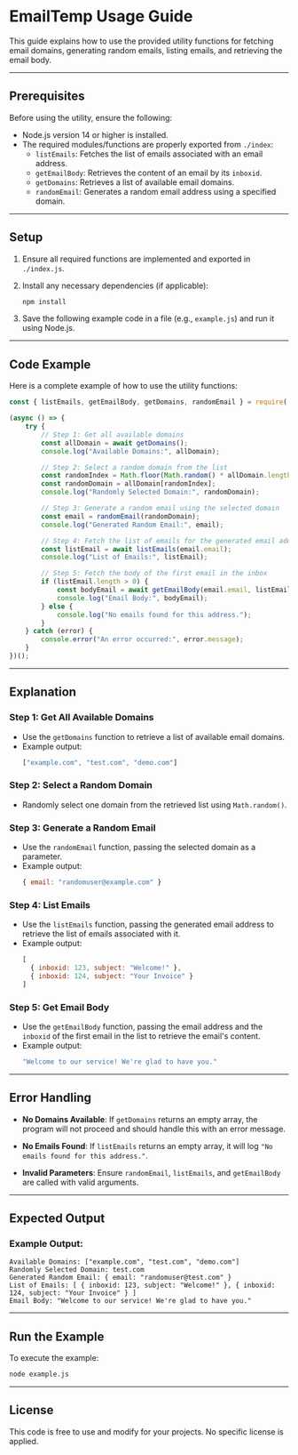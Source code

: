 
# **EmailTemp Usage Guide**

This guide explains how to use the provided utility functions for fetching email domains, generating random emails, listing emails, and retrieving the email body.

---

## **Prerequisites**
Before using the utility, ensure the following:
- Node.js version 14 or higher is installed.
- The required modules/functions are properly exported from `./index`:
  - `listEmails`: Fetches the list of emails associated with an email address.
  - `getEmailBody`: Retrieves the content of an email by its `inboxid`.
  - `getDomains`: Retrieves a list of available email domains.
  - `randomEmail`: Generates a random email address using a specified domain.

---

## **Setup**

1. Ensure all required functions are implemented and exported in `./index.js`.

2. Install any necessary dependencies (if applicable):
   ```bash
   npm install
   ```

3. Save the following example code in a file (e.g., `example.js`) and run it using Node.js.

---

## **Code Example**

Here is a complete example of how to use the utility functions:

```javascript
const { listEmails, getEmailBody, getDomains, randomEmail } = require('mail-genie');

(async () => {
    try {
        // Step 1: Get all available domains
        const allDomain = await getDomains();
        console.log("Available Domains:", allDomain);

        // Step 2: Select a random domain from the list
        const randomIndex = Math.floor(Math.random() * allDomain.length);
        const randomDomain = allDomain[randomIndex];
        console.log("Randomly Selected Domain:", randomDomain);

        // Step 3: Generate a random email using the selected domain
        const email = randomEmail(randomDomain);
        console.log("Generated Random Email:", email);

        // Step 4: Fetch the list of emails for the generated email address
        const listEmail = await listEmails(email.email);
        console.log("List of Emails:", listEmail);

        // Step 5: Fetch the body of the first email in the inbox
        if (listEmail.length > 0) {
            const bodyEmail = await getEmailBody(email.email, listEmail[0].inboxid);
            console.log("Email Body:", bodyEmail);
        } else {
            console.log("No emails found for this address.");
        }
    } catch (error) {
        console.error("An error occurred:", error.message);
    }
})();
```

---

## **Explanation**

### **Step 1: Get All Available Domains**
- Use the `getDomains` function to retrieve a list of available email domains.
- Example output:
  ```javascript
  ["example.com", "test.com", "demo.com"]
  ```

### **Step 2: Select a Random Domain**
- Randomly select one domain from the retrieved list using `Math.random()`.

### **Step 3: Generate a Random Email**
- Use the `randomEmail` function, passing the selected domain as a parameter.
- Example output:
  ```javascript
  { email: "randomuser@example.com" }
  ```

### **Step 4: List Emails**
- Use the `listEmails` function, passing the generated email address to retrieve the list of emails associated with it.
- Example output:
  ```javascript
  [
    { inboxid: 123, subject: "Welcome!" },
    { inboxid: 124, subject: "Your Invoice" }
  ]
  ```

### **Step 5: Get Email Body**
- Use the `getEmailBody` function, passing the email address and the `inboxid` of the first email in the list to retrieve the email's content.
- Example output:
  ```javascript
  "Welcome to our service! We're glad to have you."
  ```

---

## **Error Handling**

- **No Domains Available**: 
  If `getDomains` returns an empty array, the program will not proceed and should handle this with an error message.

- **No Emails Found**:
  If `listEmails` returns an empty array, it will log `"No emails found for this address."`.

- **Invalid Parameters**:
  Ensure `randomEmail`, `listEmails`, and `getEmailBody` are called with valid arguments.

---

## **Expected Output**

### Example Output:
```plaintext
Available Domains: ["example.com", "test.com", "demo.com"]
Randomly Selected Domain: test.com
Generated Random Email: { email: "randomuser@test.com" }
List of Emails: [ { inboxid: 123, subject: "Welcome!" }, { inboxid: 124, subject: "Your Invoice" } ]
Email Body: "Welcome to our service! We're glad to have you."
```

---

## **Run the Example**
To execute the example:
```bash
node example.js
```

---

## **License**
This code is free to use and modify for your projects. No specific license is applied.

